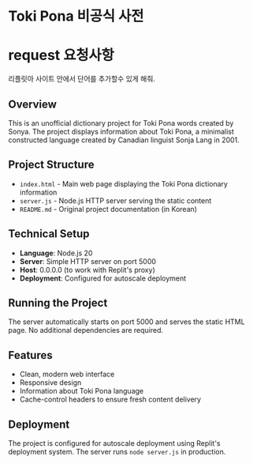 # Toki Pona 비공식 사전

# request 요청사항
리플릿아 사이트 안에서 단어를 추가할수 있게 해줘.

## Overview
This is an unofficial dictionary project for Toki Pona words created by Sonya. The project displays information about Toki Pona, a minimalist constructed language created by Canadian linguist Sonja Lang in 2001.

## Project Structure
- `index.html` - Main web page displaying the Toki Pona dictionary information
- `server.js` - Node.js HTTP server serving the static content
- `README.md` - Original project documentation (in Korean)

## Technical Setup
- **Language**: Node.js 20
- **Server**: Simple HTTP server on port 5000
- **Host**: 0.0.0.0 (to work with Replit's proxy)
- **Deployment**: Configured for autoscale deployment

## Running the Project
The server automatically starts on port 5000 and serves the static HTML page. No additional dependencies are required.

## Features
- Clean, modern web interface
- Responsive design
- Information about Toki Pona language
- Cache-control headers to ensure fresh content delivery

## Deployment
The project is configured for autoscale deployment using Replit's deployment system. The server runs `node server.js` in production.
